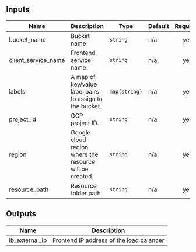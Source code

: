 

<!-- BEGINNING OF PRE-COMMIT-TERRAFORM DOCS HOOK -->
## Inputs

| Name | Description | Type | Default | Required |
|------|-------------|------|---------|:--------:|
| bucket\_name | Bucket name | `string` | n/a | yes |
| client\_service\_name | Frontend service name | `string` | n/a | yes |
| labels | A map of key/value label pairs to assign to the bucket. | `map(string)` | n/a | yes |
| project\_id | GCP project ID. | `string` | n/a | yes |
| region | Google cloud region where the resource will be created. | `string` | n/a | yes |
| resource\_path | Resource folder path | `string` | n/a | yes |

## Outputs

| Name | Description |
|------|-------------|
| lb\_external\_ip | Frontend IP address of the load balancer |

<!-- END OF PRE-COMMIT-TERRAFORM DOCS HOOK -->
